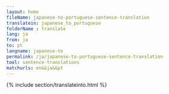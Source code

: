 ```yaml
---
layout: home
fileName: japanese-to-portuguese-sentence-translation
translatein: japanese_to_portuguese
folderName : translate
lang: ja
from: ja
to: pt
langname: japanese-to
permalink: /ja/japanese-to-portuguese-sentence-translation
tool: sentence-translations
matchurls: en&&ja&&pt
---
```

{% include section/translateinto.html %}
